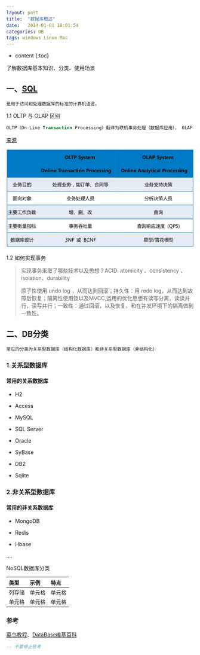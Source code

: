 ```yaml
---
layout: post
title:  "数据库概述"
date:   2014-01-01 18:01:54
categories: DB
tags: windows Linux Mac
---
```


* content
{:toc}

了解数据库基本知识、分类、使用场景

## 一、[SQL](http://www.runoob.com/sql/sql-tutorial.html)
	是用于访问和处理数据库的标准的计算机语言。

1.1 OLTP 与 OLAP 区别

```sql
OLTP（On-Line Transaction Processing）翻译为联机事务处理（数据库应用）， OLAP（On-Line Analytical Processing）翻译为联机分析处理（数据仓库应用），从字面上来看OLTP是做事务处理，OLAP是做分析处理。从对数据库操作来看，OLTP主要是对数据的增删改，OLAP是对数据的查询。
```

[来源](https://www.zhihu.com/question/24110442/answer/851671343)

![OLTP与OLAP区别](\image\2021-06-08_OLTP与OLAT区别.png)

1.2 如何实现事务

> 实现事务采取了哪些技术以及思想？ACID: atomicity 、consistency 、isolation、durability
>
>  原子性使用 undo log ，从而达到回滚；持久性：用 redo log，从而达到故障后恢复；隔离性使用锁以及MVCC,运用的优化思想有读写分离，读读并行，读写并行；一致性：通过回滚，以及恢复，和在并发环境下的隔离做到一致性。

## 二、DB分类

	常见的分类为关系型数据库（结构化数据库）和非关系型数据库（非结构化）
### 1.关系型数据库

#### 常用的关系数据库

- H2

- Access
- MySQL
- SQL Server
- Oracle
- SyBase
- DB2
- Sqlite




### 2.非关系型数据库

#### 常用的非关系数据库

- MongoDB

- Redis

- Hbase

 ....

NoSQL数据库分类

| 类型   | 示例   | 特点   |
| :----- | :----- | :----- |
| 列存储 | 单元格 | 单元格 |
| 单元格 | 单元格 | 单元格 |









### 参考

[菜鸟教程](http://www.runoob.com)、[DataBase维基百科](https://en.wikipedia.org/wiki/Database#Classification)

```sql
-- 不要停止思考
```


